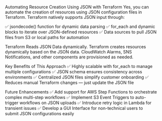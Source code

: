 Automating Resource Creation Using JSON with Terraform
Yes, you can automate the creation of resources using JSON configuration files in Terraform. Terraform natively supports JSON input through:

✅ jsondecode() function for dynamic data parsing
✅ for_each and dynamic blocks to iterate over JSON-defined resources
✅ Data sources to pull JSON files from S3 or local paths for automation


Terraform Reads JSON Data dynamically.
Terraform creates resources dynamically based on the JSON data.
CloudWatch Alarms, SNS Notifications, and other components are provisioned as needed.


Key Benefits of This Approach
✅ Highly scalable with for_each to manage multiple configurations
✅ JSON schema ensures consistency across environments
✅ Centralized JSON files simplify customer onboarding
✅ Reduces manual Terraform changes — just update the JSON file

Future Enhancements
✅ Add support for AWS Step Functions to orchestrate complex multi-step workflows
✅ Implement S3 Event Triggers to auto-trigger workflows on JSON uploads
✅ Introduce retry logic in Lambda for transient issues
✅ Develop a GUI Interface for non-technical users to submit JSON configurations easily
